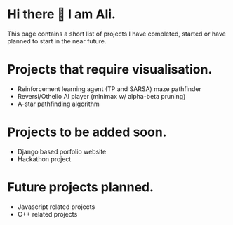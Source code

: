 # Hi there 👋 I am Ali.  
This page contains a short list of projects I have completed, started or have planned to start in the near future.  
# Projects that require visualisation.  
* Reinforcement learning agent (TP and SARSA) maze pathfinder
* Reversi/Othello AI player (minimax w/ alpha-beta pruning)
* A-star pathfinding algorithm  
# Projects to be added soon.  
* Django based porfolio website
* Hackathon project  
# Future projects planned.   
* Javascript related projects
* C++ related projects

